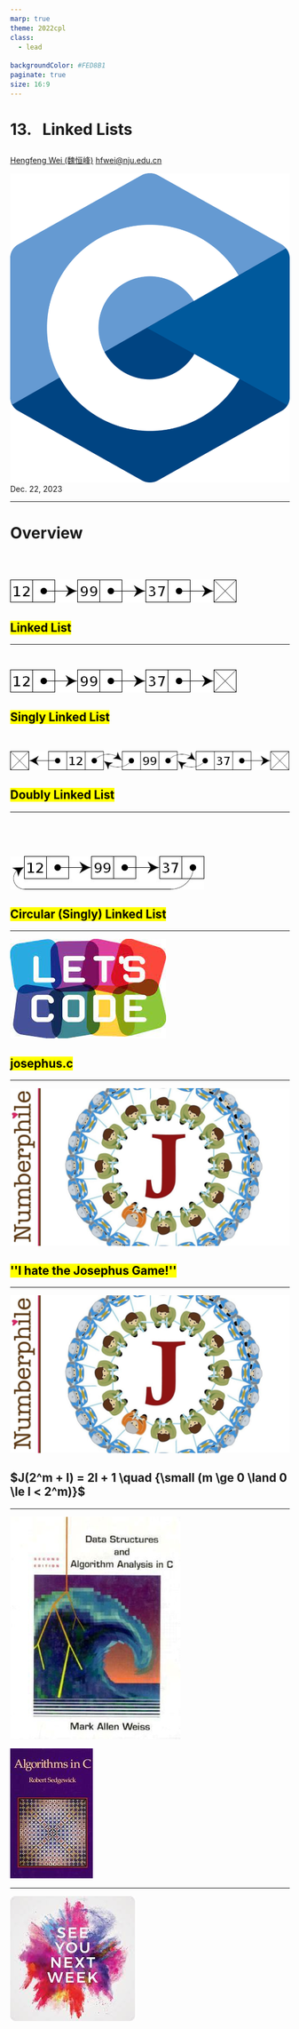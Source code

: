 ```yaml
---
marp: true
theme: 2022cpl
class:
  - lead

backgroundColor: #FED8B1
paginate: true
size: 16:9
---
```

# <p id = "small-caps">13. &nbsp; Linked Lists </p>

[Hengfeng Wei (魏恒峰)](https://hengxin.github.io/)
hfwei@nju.edu.cn

![w:200](figs/C.png)
Dec. 22, 2023

---
# Overview
<br>
<br>

![w:1000](figs/sll.jpg)
## <mark>Linked List</mark>

---
<br>

![w:800](figs/sll.jpg)
## <mark>Singly Linked List</mark>

<br>

![w:1200](figs/dll.jpg)
## <mark>Doubly Linked List</mark>

---
<br>
<br>
<br>

![w:800](figs/cll.jpg)
## <mark>Circular (Singly) Linked List</mark>

---
![w:800](figs/lets-code.jpeg)

## <mark>josephus.c</mark>

---

![w:800](figs/J.jpg)

## <mark>''I hate the Josephus Game!''</mark>

---

![w:800](figs/J.jpg)

## $J(2^m + l) = 2l + 1 \quad {\small (m \ge 0 \land 0 \le l < 2^m)}$

---
![bg left w:450](figs/ds-alg-in-c.jfif)

![right w:380](figs/algorithms-in-c.jfif)

---
![bg w:600](figs/see-you.jpeg)